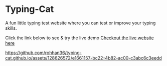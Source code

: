 # Typing-Cat

A fun little typing test website where you can test or improve your typing skills.  

Click the link below to see & try the live demo
[Checkout the live website here](https://rohhan36.github.io/typing-cat.github.io/)


https://github.com/rohhan36/typing-cat.github.io/assets/128626572/e1661157-bc22-4b82-ac00-c3abc6c3eedd

